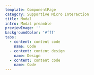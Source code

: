 ```yaml
---
template: ComponentPage
category: Supportive Micro Interaction
title: Modal
intro: Modal preamble
previewImage: ''
backgroundColor: '#fff'
tabs:
  - content: content code
    name: Code
  - content: content design
    name: Design
  - content: content code
    name: Code
---
```


